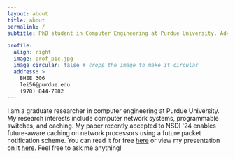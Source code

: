 ```yaml
---
layout: about
title: about
permalink: /
subtitle: PhD student in Computer Engineering at Purdue University. Advised by Dr. Vishal Shrivastav.

profile:
  align: right
  image: prof_pic.jpg
  image_circular: false # crops the image to make it circular
  address: >
    BHEE 306
    lei56@purdue.edu
    (978) 844-7882
---
```


I am a graduate researcher in computer engineering at Purdue University. My research interests include computer network systems, programmable switches, and caching. My paper recently accepted to NSDI '24 enables future-aware caching on network processors using a future packet notification scheme. You can read it for free [here](https://www.usenix.org/conference/nsdi24/presentation/lei) or view my presentation on it [here](https://www.youtube.com/watch?v=Z7eJpXIJiGM). Feel free to ask me anything! 
